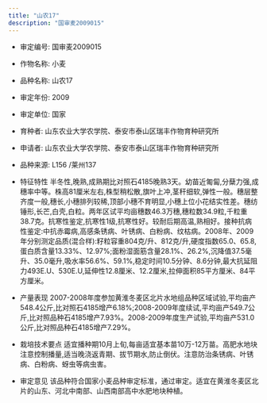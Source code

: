 ```yaml
---
title: "山农17"
description: "国审麦2009015"
---
```

* 审定编号:  国审麦2009015

*  作物名称:  小麦

*  品种名称:  山农17

*  审定年份:  2009

*  审定单位:  国家

* 育种者:  山东农业大学农学院、泰安市泰山区瑞丰作物育种研究所

*  申请者:  山东农业大学农学院、泰安市泰山区瑞丰作物育种研究所

*  品种来源:  L156 /莱州137

*  特征特性
半冬性,晚熟,成熟期比对照石4185晚熟3天。幼苗近匍匐,分蘖力强,成穗率中等。株高81厘米左右,株型稍松散,旗叶上冲,茎秆细软,弹性一般。穗层整齐度一般,穗长,小穗排列较稀,顶部小穗不育明显,小穗上位小花结实性差。穗纺锤形,长芒,白壳,白粒。两年区试平均亩穗数46.3万穗,穗粒数34.9粒,千粒重38.7克。抗寒性鉴定,抗寒性1级,抗寒性好。较耐后期高温,熟相好。接种抗病性鉴定:中抗赤霉病,高感条锈病、叶锈病、白粉病、纹枯病。2008年、2009年分别测定品质(混合样):籽粒容重804克/升、812克/升,硬度指数65.0、65.8,蛋白质含量13.33%、12.97%;面粉湿面筋含量28.1%、26.2%,沉降值37.5毫升、35.0毫升,吸水率56.6%、59.1%,稳定时间10.5分钟、8.6分钟,最大抗延阻力493E.U、530E.U,延伸性12.8厘米、12.2厘米,拉伸面积85平方厘米、84平方厘米。

*  产量表现
2007-2008年度参加黄淮冬麦区北片水地组品种区域试验,平均亩产548.4公斤,比对照石4185增产6.18%;2008-2009年度续试,平均亩产549.7公斤,比对照品种石4185增产7.93%。2008-2009年度生产试验,平均亩产531.0公斤,比对照品种石4185增产7.29%。

*  栽培技术要点
适宜播种期10月上旬,每亩适宜基本苗10万-12万苗。高肥水地块注意控制播量,适当晚浇返青期、拔节期水,防止倒伏。注意防治条锈病、叶锈病、白粉病、蚜虫等病虫害。

*  审定意见
该品种符合国家小麦品种审定标准，通过审定。适宜在黄淮冬麦区北片的山东、河北中南部、山西南部高中水肥地块种植。
